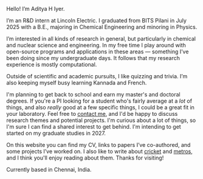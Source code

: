 Hello! I’m Aditya H Iyer.

I’m an R&D intern at Lincoln Electric. I graduated from BITS Pilani in July 2025 with a B.E., majoring in Chemical Engineering and minoring in Physics.

I’m interested in all kinds of research in general, but particularly in chemical and nuclear science and engineering. In my free time I play around with open-source programs and applications in these areas — something I’ve been doing since my undergraduate days. It follows that my research experience is mostly computational.

Outside of scientific and academic pursuits, I like quizzing and trivia. I’m also keeping myself busy learning Kannada and French.

I'm planning to get back to school and earn my master's and doctoral degrees. If you're a PI looking for a student who's fairly average at a _lot_ of things, and also _really_ good at a few specific things, I could be a great fit in your laboratory. Feel free to [contact me](https://adityahiyer.github.io/contact), and I'd be happy to discuss research themes and potential projects. I'm curious about a lot of things, so I'm sure I can find a shared interest to get behind. I'm intending to get started on my graduate studies in 2027.

On this website you can find my CV, links to papers I’ve co-authored, and some projects I’ve worked on. I also like to write about [cricket](https://adityahiyer.github.io/cricket) and [metros](https://adityahiyer.github.io/metros), and I think you'll enjoy reading about them. Thanks for visiting!

Currently based in Chennai, India.
